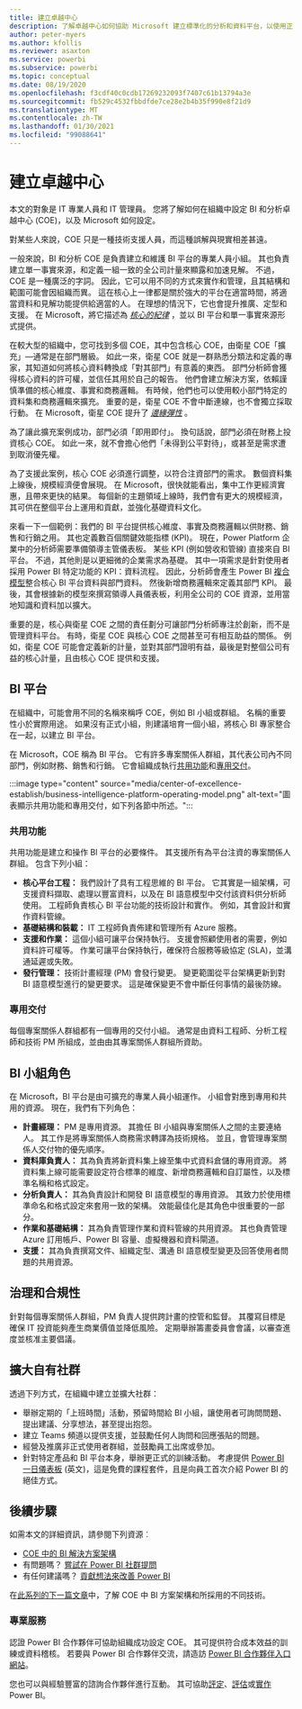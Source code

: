 ```yaml
---
title: 建立卓越中心
description: 了解卓越中心如何協助 Microsoft 建立標準化的分析和資料平台，以使用正確的作業模型、專案關係人參與和共用與專用投資來顯露見解。
author: peter-myers
ms.author: kfollis
ms.reviewer: asaxton
ms.service: powerbi
ms.subservice: powerbi
ms.topic: conceptual
ms.date: 08/19/2020
ms.openlocfilehash: f3cdf40c0cdb17269232093f7407c61b13794a3e
ms.sourcegitcommit: fb529c4532fbbdfde7ce28e2b4b35f990e8f21d9
ms.translationtype: MT
ms.contentlocale: zh-TW
ms.lasthandoff: 01/30/2021
ms.locfileid: "99088641"
---
```

# <a name="establish-a-center-of-excellence"></a>建立卓越中心

本文的對象是 IT 專業人員和 IT 管理員。 您將了解如何在組織中設定 BI 和分析卓越中心 (COE)，以及 Microsoft 如何設定。

對某些人來說，COE 只是一種技術支援人員，而這種誤解與現實相差甚遠。

一般來說，BI 和分析 COE 是負責建立和維護 BI 平台的專業人員小組。 其也負責建立單一事實來源，和定義一組一致的全公司計量來顯露和加速見解。 不過，COE 是一種廣泛的字詞。 因此，它可以用不同的方式來實作和管理，且其結構和範圍可能會因組織而異。 這在核心上一律都是關於強大的平台在適當時間，將適當資料和見解功能提供給適當的人。 在理想的情況下，它也會提升推廣、定型和支援。 在 Microsoft，將它描述為 _[核心的紀律](center-of-excellence-microsoft-business-intelligence-transformation.md#discipline-at-the-core)_ ，並以 BI 平台和單一事實來源形式提供。

在較大型的組織中，您可找到多個 COE，其中包含核心 COE，由衛星 COE「擴充」—通常是在部門層級。 如此一來，衛星 COE 就是一群熟悉分類法和定義的專家，其知道如何將核心資料轉換成「對其部門」有意義的東西。 部門分析師會獲得核心資料的許可權，並信任其用於自己的報告。 他們會建立解決方案，依賴謹慎準備的核心維度、事實和商務邏輯。 有時候，他們也可以使用較小部門特定的資料集和商務邏輯來擴充。 重要的是，衛星 COE 不會中斷連線，也不會獨立採取行動。 在 Microsoft，衛星 COE 提升了 _[邊緣彈性](center-of-excellence-microsoft-business-intelligence-transformation.md#flexibility-at-the-edge)_ 。

為了讓此擴充案例成功，部門必須「即用即付」。 換句話說，部門必須在財務上投資核心 COE。 如此一來，就不會擔心他們「未得到公平對待」，或甚至是需求遭到取消優先權。

為了支援此案例，核心 COE 必須進行調整，以符合注資部門的需求。 數個資料集上線後，規模經濟便會展現。 在 Microsoft，很快就能看出，集中工作更經濟實惠，且帶來更快的結果。 每個新的主題領域上線時，我們會有更大的規模經濟，其可供在整個平台上運用和貢獻，並強化基礎資料文化。

來看一下一個範例：我們的 BI 平台提供核心維度、事實及商務邏輯以供財務、銷售和行銷之用。 其也定義數百個關鍵效能指標 (KPI)。 現在，Power Platform 企業中的分析師需要準備領導主管儀表板。 某些 KPI (例如營收和管線) 直接來自 BI 平台。 不過，其他則是以更細微的企業需求為基礎。 其中一項需求是針對使用者採用 Power BI 特定功能的 KPI：資料流程。 因此，分析師會產生 Power BI [複合模型](composite-model-guidance.md)整合核心 BI 平台資料與部門資料。 然後新增商務邏輯來定義其部門 KPI。 最後，其會根據新的模型來撰寫領導人員儀表板，利用全公司的 COE 資源，並用當地知識和資料加以擴大。

重要的是，核心與衛星 COE 之間的責任劃分可讓部門分析師專注於創新，而不是管理資料平台。 有時，衛星 COE 與核心 COE 之間甚至可有相互助益的關係。 例如，衛星 COE 可能會定義新的計量，並對其部門證明有益，最後是對整個公司有益的核心計量，且由核心 COE 提供和支援。

## <a name="bi-platform"></a>BI 平台

在組織中，可能會用不同的名稱來稱呼 COE，例如 BI 小組或群組。 名稱的重要性小於實際用途。 如果沒有正式小組，則建議培育一個小組，將核心 BI 專家整合在一起，以建立 BI 平台。

在 Microsoft，COE 稱為 BI 平台。 它有許多專案關係人群組，其代表公司內不同部門，例如財務、銷售和行銷。 它會組織成執行[共用功能](#shared-capabilities)和[專用交付](#dedicated-deliveries)。

:::image type="content" source="media/center-of-excellence-establish/business-intelligence-platform-operating-model.png" alt-text="圖表顯示共用功能和專用交付，如下列各節中所述。":::

### <a name="shared-capabilities"></a>共用功能

共用功能是建立和操作 BI 平台的必要條件。 其支援所有為平台注資的專案關係人群組。 包含下列小組：

- **核心平台工程：** 我們設計了具有工程思維的 BI 平台。 它其實是一組架構，可支援資料擷取、處理以豐富資料，以及在 BI 語意模型中交付該資料供分析師使用。 工程師負責核心 BI 平台功能的技術設計和實作。 例如，其會設計和實作資料管線。
- **基礎結構和裝載：** IT 工程師負責佈建和管理所有 Azure 服務。
- **支援和作業：** 這個小組可讓平台保持執行。 支援會照顧使用者的需要，例如資料許可權等。 作業可讓平台保持執行，確保符合服務等級協定 (SLA)，並溝通延遲或失敗。
- **發行管理：** 技術計畫經理 (PM) 會發行變更。 變更範圍從平台架構更新到對 BI 語意模型進行的變更要求。 這是確保變更不會中斷任何事情的最後防線。

### <a name="dedicated-deliveries"></a>專用交付

每個專案關係人群組都有一個專用的交付小組。 通常是由資料工程師、分析工程師和技術 PM 所組成，並由由其專案關係人群組所資助。

## <a name="bi-team-roles"></a>BI 小組角色

在 Microsoft，BI 平台是由可擴充的專業人員小組運作。 小組會對應到專用和共用的資源。 現在，我們有下列角色：

- **計畫經理：** PM 是專用資源。 其擔任 BI 小組與專案關係人之間的主要連絡人。 其工作是將專案關係人商務需求轉譯為技術規格。 並且，會管理專案關係人交付物的優先順序。
- **資料庫負責人：** 其為負責將新資料集上線至集中式資料倉儲的專用資源。 將資料集上線可能需要設定符合標準的維度、新增商務邏輯和自訂屬性，以及標準名稱和格式設定。
- **分析負責人：** 其為負責設計和開發 BI 語意模型的專用資源。 其致力於使用標準命名和格式設定來套用一致的架構。 效能最佳化是其角色中很重要的一部分。
- **作業和基礎結構：** 其為負責管理作業和資料管線的共用資源。 其也負責管理 Azure 訂用帳戶、Power BI 容量、虛擬機器和資料閘道。
- **支援：** 其為負責撰寫文件、組織定型、溝通 BI 語意模型變更及回答使用者問題的共用資源。

## <a name="governance-and-compliance"></a>治理和合規性

針對每個專案關係人群組，PM 負責人提供跨計畫的控管和監督。 其覆寫目標是確保 IT 投資能夠產生商業價值並降低風險。 定期舉辦籌畫委員會會議，以審查進度並核准主要倡議。

## <a name="grow-your-own-community"></a>擴大自有社群

透過下列方式，在組織中建立並擴大社群：

- 舉辦定期的「上班時間」活動，預留時間給 BI 小組，讓使用者可詢問問題、提出建議、分享想法，甚至提出抱怨。
- 建立 Teams 頻道以提供支援，並鼓勵任何人詢問和回應張貼的問題。
- 經營及推廣非正式使用者群組，並鼓勵員工出席或參加。
- 針對特定產品和 BI 平台本身，舉辦更正式的訓練活動。 考慮提供 [Power BI 一日儀表板](https://powerbi.microsoft.com/diad/) (英文)，這是免費的課程套件，且是向員工首次介紹 Power BI 的絕佳方式。

## <a name="next-steps"></a>後續步驟

如需本文的詳細資訊，請參閱下列資源︰

- [COE 中的 BI 解決方案架構](center-of-excellence-business-intelligence-solution-architecture.md)
- 有問題嗎？ [嘗試在 Power BI 社群提問](https://community.powerbi.com/)
- 有任何建議嗎？ [貢獻想法來改善 Power BI](https://ideas.powerbi.com/)

在[此系列的下一篇文章](center-of-excellence-business-intelligence-solution-architecture.md)中，了解 COE 中 BI 方案架構和所採用的不同技術。

### <a name="professional-services"></a>專業服務

認證 Power BI 合作夥伴可協助組織成功設定 COE。 其可提供符合成本效益的訓練或資料稽核。 若要與 Power BI 合作夥伴交流，請造訪 [Power BI 合作夥伴入口網站](https://powerbi.microsoft.com/partners/)。

您也可以與經驗豐富的諮詢合作夥伴進行互動。 其可協助[評定](https://appsource.microsoft.com/marketplace/consulting-services?product=power-bi&serviceType=assessment&country=ALL&region=ALL)、[評估](https://appsource.microsoft.com/marketplace/consulting-services?product=power-bi&serviceType=proof-of-concept&country=ALL&region=ALL)或[實作](https://appsource.microsoft.com/marketplace/consulting-services?product=power-bi&serviceType=implementation&country=ALL&region=ALL&page=1) Power BI。
